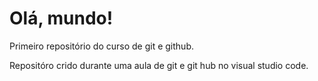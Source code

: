# Olá, mundo!
 Primeiro repositório do curso de git e github.

Repositóro crido durante uma aula de git e git hub no visual studio code.